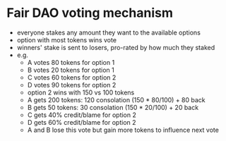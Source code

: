 # Fair DAO voting mechanism

- everyone stakes any amount they want to the available options
- option with most tokens wins vote
- winners' stake is sent to losers, pro-rated by how much they staked
- e.g.
    - A votes 80 tokens for option 1
    - B votes 20 tokens for option 1
    - C votes 60 tokens for option 2
    - D votes 90 tokens for option 2
    - option 2 wins with 150 vs 100 tokens
    - A gets 200 tokens: 120 consolation (150 * 80/100) + 80 back
    - B gets 50 tokens: 30 consolation (150 * 20/100) + 20 back
    - C gets 40% credit/blame for option 2
    - D gets 60% credit/blame for option 2
    - A and B lose this vote but gain more tokens to influence next vote 
